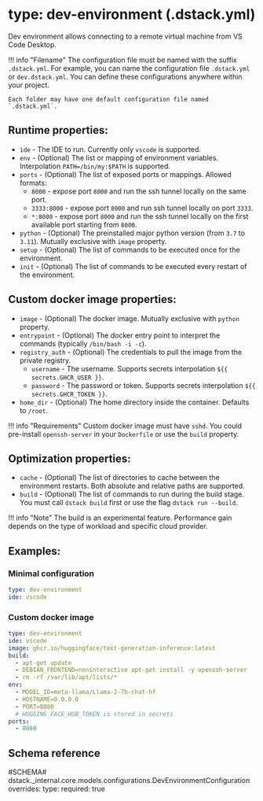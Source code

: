 # type: dev-environment (.dstack.yml)

Dev environment allows connecting to a remote virtual machine from VS Code Desktop.

!!! info "Filename"
    The configuration file must be named with the suffix `.dstack.yml`. For example,
    you can name the configuration file `.dstack.yml` or `dev.dstack.yml`. You can define
    these configurations anywhere within your project. 
    
    Each folder may have one default configuration file named `.dstack.yml`.

## Runtime properties:

- `ide` - The IDE to run. Currently only `vscode` is supported.
- `env` - (Optional) The list or mapping of environment variables. Interpolation `PATH=/bin/my:$PATH` is supported. 
- `ports` - (Optional) The list of exposed ports or mappings. Allowed formats:
    - `8000` - expose port `8000` and run the ssh tunnel locally on the same port.
    - `3333:8000` - expose port `8000` and run ssh tunnel locally on port `3333`.
    - `*:8000` - expose port `8000` and run the ssh tunnel locally on the first available port starting from `8000`.
- `python` - (Optional) The preinstalled major python version (from `3.7` to `3.11`). Mutually exclusive with `image` property.
- `setup` - (Optional) The list of commands to be executed once for the environment.
- `init` - (Optional) The list of commands to be executed every restart of the environment.

## Custom docker image properties:

- `image` - (Optional) The docker image. Mutually exclusive with `python` property.
- `entrypoint` - (Optional) The docker entry point to interpret the commands (typically `/bin/bash -i -c`).
- `registry_auth` - (Optional) The credentials to pull the image from the private registry.
    - `username` - The username. Supports secrets interpolation `${{ secrets.GHCR_USER }}`.
    - `password` - The password or token. Supports secrets interpolation `${{ secrets.GHCR_TOKEN }}`.
- `home_dir` - (Optional) The home directory inside the container. Defaults to `/root`.

!!! info "Requirements"
    Custom docker image must have `sshd`.
    You could pre-install `openssh-server` in your `Dockerfile` or use the `build` property.

## Optimization properties:

- `cache` - (Optional) The list of directories to cache between the environment restarts. Both absolute and relative paths are supported.
- `build` - (Optional) The list of commands to run during the build stage. You must call `dstack build` first or use the flag `dstack run --build`.

!!! info "Note"
    The build is an experimental feature. Performance gain depends on the type of workload and specific cloud provider.

## Examples:

### Minimal configuration

```yaml
type: dev-environment
ide: vscode
```

### Custom docker image

```yaml
type: dev-environment
ide: vscode
image: ghcr.io/huggingface/text-generation-inference:latest
build:
  - apt-get update
  - DEBIAN_FRONTEND=noninteractive apt-get install -y openssh-server
  - rm -rf /var/lib/apt/lists/*
env:
  - MODEL_ID=meta-llama/Llama-2-7b-chat-hf
  - HOSTNAME=0.0.0.0
  - PORT=8080
  # HUGGING_FACE_HUB_TOKEN is stored in secrets
ports:
  - 8080
```

[//]: # (TODO: describe profile policies defaults)

[//]: # (TODO: Add examples)

[//]: # (TODO: Mention here or somewhere else of how it works. What base image is used, how ports are forwarded, etc.)

## Schema reference

#SCHEMA# dstack._internal.core.models.configurations.DevEnvironmentConfiguration
    overrides:
      type:
        required: true
